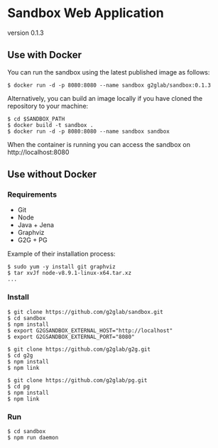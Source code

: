 # Sandbox Web Application

version 0.1.3

## Use with Docker

You can run the sandbox using the latest published image as follows:

    $ docker run -d -p 8080:8080 --name sandbox g2glab/sandbox:0.1.3

Alternatively, you can build an image locally if you have cloned the repository to your machine:

    $ cd $SANDBOX_PATH
    $ docker build -t sandbox .
    $ docker run -d -p 8080:8080 --name sandbox sandbox

When the container is running you can access the sandbox on http://localhost:8080

## Use without Docker

### Requirements

* Git
* Node
* Java + Jena
* Graphviz
* G2G + PG

Example of their installation process:

    $ sudo yum -y install git graphviz
    $ tar xvJf node-v8.9.1-linux-x64.tar.xz
    ...

### Install

    $ git clone https://github.com/g2glab/sandbox.git
    $ cd sandbox
    $ npm install
    $ export G2GSANDBOX_EXTERNAL_HOST="http://localhost"
    $ export G2GSANDBOX_EXTERNAL_PORT="8080"

    $ git clone https://github.com/g2glab/g2g.git
    $ cd g2g
    $ npm install
    $ npm link

    $ git clone https://github.com/g2glab/pg.git
    $ cd pg
    $ npm install
    $ npm link

### Run

    $ cd sandbox
    $ npm run daemon
